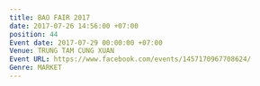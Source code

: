 ```yaml
---
title: BAO FAIR 2017
date: 2017-07-26 14:56:00 +07:00
position: 44
Event date: 2017-07-29 00:00:00 +07:00
Venue: TRUNG TAM CUNG XUAN
Event URL: https://www.facebook.com/events/1457170967708624/
Genre: MARKET
---
```


